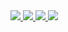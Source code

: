 <a href="https://github.com/anuraghazra/github-readme-stats#github-stats-cards">
<img src="https://github-readme-stats.vercel.app/api?username=torish14&count_private=true&include_all_commits=true&hide=stars&show_icons=true&theme=dracula" />
</a>

<a href="https://github.com/anuraghazra/github-readme-stats#wakatime-week-stats">
<img src="https://github-readme-stats.vercel.app/api/wakatime?username=torish14&theme=dracula&layout=compact" />
</a>

<a href="https://github.com/anuraghazra/github-readme-stats#top-languages-card">
<img src="https://github-readme-stats.vercel.app/api/top-langs/?username=torish14&hide=html,css&theme=dracula&layout=compact&custom_title=torish14's Wakatime Stats" />
</a>

<a href="https://github.com/ryo-ma/github-profile-trophy">
<img src="https://github-profile-trophy.vercel.app/?username=torish14&theme=dracula" />
</a>

